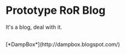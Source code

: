 # Prototype RoR Blog

It's a blog, deal with it.
<h2></h2>
[*DampBox*](http://dampbox.blogspot.com/)